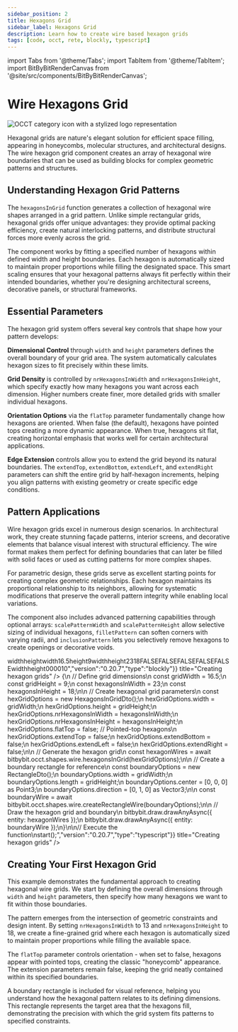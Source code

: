 ```yaml
---
sidebar_position: 2
title: Hexagons Grid
sidebar_label: Hexagons Grid
description: Learn how to create wire based hexagon grids
tags: [code, occt, rete, blockly, typescript]
---
```


import Tabs from '@theme/Tabs';
import TabItem from '@theme/TabItem';
import BitByBitRenderCanvas from '@site/src/components/BitByBitRenderCanvas';

# Wire Hexagons Grid

<img 
  class="category-icon-small" 
  src="https://s.bitbybit.dev/assets/icons/white/occt-icon.svg" 
  alt="OCCT category icon with a stylized logo representation" 
  title="OCCT category icon" />

Hexagonal grids are nature's elegant solution for efficient space filling, appearing in honeycombs, molecular structures, and architectural designs. The wire hexagon grid component creates an array of hexagonal wire boundaries that can be used as building blocks for complex geometric patterns and structures.

## Understanding Hexagon Grid Patterns

The `hexagonsInGrid` function generates a collection of hexagonal wire shapes arranged in a grid pattern. Unlike simple rectangular grids, hexagonal grids offer unique advantages: they provide optimal packing efficiency, create natural interlocking patterns, and distribute structural forces more evenly across the grid.

The component works by fitting a specified number of hexagons within defined width and height boundaries. Each hexagon is automatically sized to maintain proper proportions while filling the designated space. This smart scaling ensures that your hexagonal patterns always fit perfectly within their intended boundaries, whether you're designing architectural screens, decorative panels, or structural frameworks.

## Essential Parameters

The hexagon grid system offers several key controls that shape how your pattern develops:

**Dimensional Control** through `width` and `height` parameters defines the overall boundary of your grid area. The system automatically calculates hexagon sizes to fit precisely within these limits.

**Grid Density** is controlled by `nrHexagonsInWidth` and `nrHexagonsInHeight`, which specify exactly how many hexagons you want across each dimension. Higher numbers create finer, more detailed grids with smaller individual hexagons.

**Orientation Options** via the `flatTop` parameter fundamentally change how hexagons are oriented. When false (the default), hexagons have pointed tops creating a more dynamic appearance. When true, hexagons sit flat, creating horizontal emphasis that works well for certain architectural applications.

**Edge Extension** controls allow you to extend the grid beyond its natural boundaries. The `extendTop`, `extendBottom`, `extendLeft`, and `extendRight` parameters can shift the entire grid by half-hexagon increments, helping you align patterns with existing geometry or create specific edge conditions.

## Pattern Applications

Wire hexagon grids excel in numerous design scenarios. In architectural work, they create stunning façade patterns, interior screens, and decorative elements that balance visual interest with structural efficiency. The wire format makes them perfect for defining boundaries that can later be filled with solid faces or used as cutting patterns for more complex shapes.

For parametric design, these grids serve as excellent starting points for creating complex geometric relationships. Each hexagon maintains its proportional relationship to its neighbors, allowing for systematic modifications that preserve the overall pattern integrity while enabling local variations.

The component also includes advanced patterning capabilities through optional arrays: `scalePatternWidth` and `scalePatternHeight` allow selective sizing of individual hexagons, `filletPattern` can soften corners with varying radii, and `inclusionPattern` lets you selectively remove hexagons to create openings or decorative voids.

<Tabs groupId="creating-hexagon-grids">
<TabItem value="rete" label="Rete">
    <BitByBitRenderCanvas
    requireManualStart={true}
    script={{"script":"{\"id\":\"rete-v2-json\",\"nodes\":{\"b7a38d4c0d9f754c\":{\"id\":\"b7a38d4c0d9f754c\",\"name\":\"bitbybit.occt.shapes.wire.hexagonsInGrid\",\"customName\":\"hexagons in grid\",\"async\":true,\"drawable\":true,\"data\":{\"genericNodeData\":{\"hide\":false,\"oneOnOne\":false,\"flatten\":0,\"forceExecution\":false},\"width\":10,\"height\":10,\"nrHexagonsInWidth\":10,\"nrHexagonsInHeight\":10,\"flatTop\":true,\"extendTop\":false,\"extendBottom\":false,\"extendLeft\":false,\"extendRight\":false},\"inputs\":{\"width\":{\"connections\":[{\"node\":\"10cad6722901b797\",\"output\":\"result\",\"data\":{}}]},\"height\":{\"connections\":[{\"node\":\"94b6840ecc0d14f9\",\"output\":\"result\",\"data\":{}}]},\"nrHexagonsInWidth\":{\"connections\":[{\"node\":\"9e0f01292b02aa95\",\"output\":\"result\",\"data\":{}}]},\"nrHexagonsInHeight\":{\"connections\":[{\"node\":\"cc9937525eb5e9ca\",\"output\":\"result\",\"data\":{}}]}},\"position\":[1284.1811287089922,550.0164150191429]},\"10cad6722901b797\":{\"id\":\"10cad6722901b797\",\"name\":\"bitbybit.math.numberSlider\",\"customName\":\"width\",\"data\":{\"options\":{\"min\":5,\"max\":20,\"step\":0.1,\"width\":350,\"updateOnDrag\":false},\"number\":16.5},\"inputs\":{},\"position\":[453.7297187862087,422.94929075624503]},\"94b6840ecc0d14f9\":{\"id\":\"94b6840ecc0d14f9\",\"name\":\"bitbybit.math.numberSlider\",\"customName\":\"heigt\",\"data\":{\"number\":9},\"inputs\":{},\"position\":[456.05536369107705,581.7401796185444]},\"9e0f01292b02aa95\":{\"id\":\"9e0f01292b02aa95\",\"name\":\"bitbybit.math.numberSlider\",\"customName\":\"subdivisions w\",\"data\":{\"options\":{\"min\":5,\"max\":30,\"step\":1,\"width\":350,\"updateOnDrag\":false},\"number\":23},\"inputs\":{},\"position\":[457.2296289322852,741.1013000038674]},\"cc9937525eb5e9ca\":{\"id\":\"cc9937525eb5e9ca\",\"name\":\"bitbybit.math.numberSlider\",\"customName\":\"subdivisions h\",\"data\":{\"number\":18},\"inputs\":{},\"position\":[456.1027729121326,903.7244752443968]},\"21636f9079646906\":{\"id\":\"21636f9079646906\",\"name\":\"bitbybit.occt.shapes.wire.createRectangleWire\",\"customName\":\"rectangle wire\",\"async\":true,\"drawable\":true,\"data\":{\"genericNodeData\":{\"hide\":false,\"oneOnOne\":false,\"flatten\":0,\"forceExecution\":false},\"width\":1,\"length\":2,\"center\":[0,0,0],\"direction\":[0,1,0]},\"inputs\":{\"width\":{\"connections\":[{\"node\":\"10cad6722901b797\",\"output\":\"result\",\"data\":{}}]},\"length\":{\"connections\":[{\"node\":\"94b6840ecc0d14f9\",\"output\":\"result\",\"data\":{}}]}},\"position\":[1288.9401397832285,126.53828730459331]}}}","version":"0.20.7","type":"rete"}}
    title="Creating hexagon grids"
    />
</TabItem>
<TabItem value="blockly" label="Blockly">
  <BitByBitRenderCanvas
    requireManualStart={true}
    script={{"script":"<xml xmlns=\"https://developers.google.com/blockly/xml\"><variables><variable id=\"f8PoBNR-.1tv@(Gxyi-#\">width</variable><variable id=\"~xh.~H^Ri7Krz?l}#htu\">height</variable></variables><block type=\"variables_set\" id=\"k`[=31-i4kPX3Fg!d;$R\" x=\"-271\" y=\"-322\"><field name=\"VAR\" id=\"f8PoBNR-.1tv@(Gxyi-#\">width</field><value name=\"VALUE\"><block type=\"math_number\" id=\"DM%a+VWQ0l-4u`$eo2XF\"><field name=\"NUM\">16.5</field></block></value><next><block type=\"variables_set\" id=\"z!hj)3,v^D}*c?Qm,[dH\"><field name=\"VAR\" id=\"~xh.~H^Ri7Krz?l}#htu\">height</field><value name=\"VALUE\"><block type=\"math_number\" id=\"$;Q[uIR;P]GQt7UWl@Q/\"><field name=\"NUM\">9</field></block></value><next><block type=\"bitbybit.draw.drawAnyAsyncNoReturn\" id=\"05~!]nr}NNcNtO4!BS))\"><value name=\"Entity\"><block type=\"bitbybit.occt.shapes.wire.hexagonsInGrid\" id=\"nM%!Z^[BQ/eb39Bh^I@F\"><value name=\"Width\"><block type=\"variables_get\" id=\"u*~+,gWt)Cp7*+5QSa*w\"><field name=\"VAR\" id=\"f8PoBNR-.1tv@(Gxyi-#\">width</field></block></value><value name=\"Height\"><block type=\"variables_get\" id=\"EWtWaQ?`mJM7U_{fRe.R\"><field name=\"VAR\" id=\"~xh.~H^Ri7Krz?l}#htu\">height</field></block></value><value name=\"NrHexagonsInWidth\"><block type=\"math_number\" id=\"T8e)xWdo9X{X[JvgK;!1\"><field name=\"NUM\">23</field></block></value><value name=\"NrHexagonsInHeight\"><block type=\"math_number\" id=\"bk{2y3?}j,,$*s|I-+(W\"><field name=\"NUM\">18</field></block></value><value name=\"FlatTop\"><block type=\"logic_boolean\" id=\"/)tK{J04T`J7O76Tf?Rp\"><field name=\"BOOL\">FALSE</field></block></value><value name=\"ExtendTop\"><block type=\"logic_boolean\" id=\"}uw4D3Qg@RDV^$]{_.E!\"><field name=\"BOOL\">FALSE</field></block></value><value name=\"ExtendBottom\"><block type=\"logic_boolean\" id=\"7CzU!QM03op,PI1I2kcY\"><field name=\"BOOL\">FALSE</field></block></value><value name=\"ExtendLeft\"><block type=\"logic_boolean\" id=\"o:cSTHdhV2T*9BpwP/(Q\"><field name=\"BOOL\">FALSE</field></block></value><value name=\"ExtendRight\"><block type=\"logic_boolean\" id=\"S[E^!+z6{iB%=$M9ZsA,\"><field name=\"BOOL\">FALSE</field></block></value></block></value><next><block type=\"bitbybit.draw.drawAnyAsyncNoReturn\" id=\"1*R7-9G?ZFpUaEaZLJ{!\"><value name=\"Entity\"><block type=\"bitbybit.occt.shapes.wire.createRectangleWire\" id=\"Kc#iGUz(cE^,qr~Cq@^A\"><value name=\"Width\"><block type=\"variables_get\" id=\"E+9yUqFKVO9y`TFc00^G\"><field name=\"VAR\" id=\"f8PoBNR-.1tv@(Gxyi-#\">width</field></block></value><value name=\"Length\"><block type=\"variables_get\" id=\"B5O!LNy4fd/A71:oL:^}\"><field name=\"VAR\" id=\"~xh.~H^Ri7Krz?l}#htu\">height</field></block></value><value name=\"Center\"><block type=\"bitbybit.point.pointXYZ\" id=\"K9t#DtEU37-h1KnBtm2c\"><value name=\"X\"><block type=\"math_number\" id=\"ec_4.ARKAd9ZFeXgFFK(\"><field name=\"NUM\">0</field></block></value><value name=\"Y\"><block type=\"math_number\" id=\"+aWWhTAr:2LH!95-`AKC\"><field name=\"NUM\">0</field></block></value><value name=\"Z\"><block type=\"math_number\" id=\"ZWwKg1^Ix3T{x~l)Cb_l\"><field name=\"NUM\">0</field></block></value></block></value><value name=\"Direction\"><block type=\"bitbybit.vector.vectorXYZ\" id=\"6I%OGKI@B*^ffm~Oh6G*\"><value name=\"X\"><block type=\"math_number\" id=\"G#CzRTU_O;@i(0)HTy[q\"><field name=\"NUM\">0</field></block></value><value name=\"Y\"><block type=\"math_number\" id=\"yiKXk(cld$EJN|m-MM9u\"><field name=\"NUM\">1</field></block></value><value name=\"Z\"><block type=\"math_number\" id=\"s1dDq9nefu+4:p1#d92m\"><field name=\"NUM\">0</field></block></value></block></value></block></value></block></next></block></next></block></next></block></xml>","version":"0.20.7","type":"blockly"}}
    title="Creating hexagon grids"
    />
</TabItem>
<TabItem value="typescript" label="TypeScript">
<BitByBitRenderCanvas
    requireManualStart={true}
    script={{"script":"const { HexagonsInGridDto, RectangleDto } = Bit.Inputs.OCCT;\n// Import required types\ntype TopoDSWirePointer = Bit.Inputs.OCCT.TopoDSWirePointer;\ntype Point3 = Bit.Inputs.Base.Point3;\ntype Vector3 = Bit.Inputs.Base.Vector3;\n\n// Define the main function\nconst start = async () => {\n    // Define grid dimensions\n    const gridWidth = 16.5;\n    const gridHeight = 9;\n    const hexagonsInWidth = 23;\n    const hexagonsInHeight = 18;\n\n    // Create hexagonal grid parameters\n    const hexGridOptions = new HexagonsInGridDto();\n    hexGridOptions.width = gridWidth;\n    hexGridOptions.height = gridHeight;\n    hexGridOptions.nrHexagonsInWidth = hexagonsInWidth;\n    hexGridOptions.nrHexagonsInHeight = hexagonsInHeight;\n    hexGridOptions.flatTop = false; // Pointed-top hexagons\n    hexGridOptions.extendTop = false;\n    hexGridOptions.extendBottom = false;\n    hexGridOptions.extendLeft = false;\n    hexGridOptions.extendRight = false;\n\n    // Generate the hexagon grid\n    const hexagonWires = await bitbybit.occt.shapes.wire.hexagonsInGrid(hexGridOptions);\n\n    // Create a boundary rectangle for reference\n    const boundaryOptions = new RectangleDto();\n    boundaryOptions.width = gridWidth;\n    boundaryOptions.length = gridHeight;\n    boundaryOptions.center = [0, 0, 0] as Point3;\n    boundaryOptions.direction = [0, 1, 0] as Vector3;\n\n    const boundaryWire = await bitbybit.occt.shapes.wire.createRectangleWire(boundaryOptions);\n\n    // Draw the hexagon grid and boundary\n    bitbybit.draw.drawAnyAsync({ entity: hexagonWires });\n    bitbybit.draw.drawAnyAsync({ entity: boundaryWire });\n}\n\n// Execute the function\nstart();","version":"0.20.7","type":"typescript"}}
    title="Creating hexagon grids"
    />
</TabItem>
</Tabs>

## Creating Your First Hexagon Grid

This example demonstrates the fundamental approach to creating hexagonal wire grids. We start by defining the overall dimensions through `width` and `height` parameters, then specify how many hexagons we want to fit within those boundaries.

The pattern emerges from the intersection of geometric constraints and design intent. By setting `nrHexagonsInWidth` to 13 and `nrHexagonsInHeight` to 18, we create a fine-grained grid where each hexagon is automatically sized to maintain proper proportions while filling the available space.

The `flatTop` parameter controls orientation - when set to false, hexagons appear with pointed tops, creating the classic "honeycomb" appearance. The extension parameters remain false, keeping the grid neatly contained within its specified boundaries.

A boundary rectangle is included for visual reference, helping you understand how the hexagonal pattern relates to its defining dimensions. This rectangle represents the target area that the hexagons fill, demonstrating the precision with which the grid system fits patterns to specified constraints.
